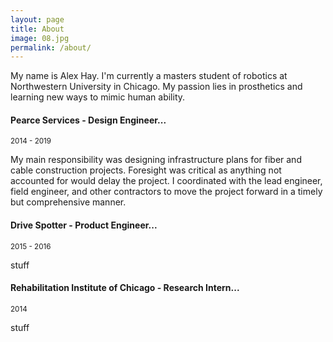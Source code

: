 ```yaml
---
layout: page
title: About
image: 08.jpg
permalink: /about/
---
```


My name is Alex Hay. I'm currently a masters student of robotics at Northwestern University in Chicago. My passion lies in prosthetics and learning new ways to mimic human ability.

#### Pearce Services - Design Engineer...
<small>2014 - 2019</small>

My main responsibility was designing infrastructure plans for fiber and cable construction projects. Foresight was critical as anything not accounted for would delay the project. I coordinated with the lead engineer, field engineer, and other contractors to move the project forward in a timely but comprehensive manner.

#### Drive Spotter - Product Engineer...
<small>2015 - 2016</small>

stuff

#### Rehabilitation Institute of Chicago - Research Intern...
<small>2014</small>

stuff
